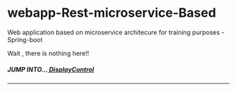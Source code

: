 # webapp-Rest-microservice-Based
Web application based on microservice architecure for training purposes - Spring-boot  

Wait , there is nothing here!! 
<h5> JUMP INTO...<a href="https://github.com/JPBaro/webapp-Rest-microservice-Based/tree/master/DisplayControl"> DisplayControl</a>
</hr></h5>
<hr>
